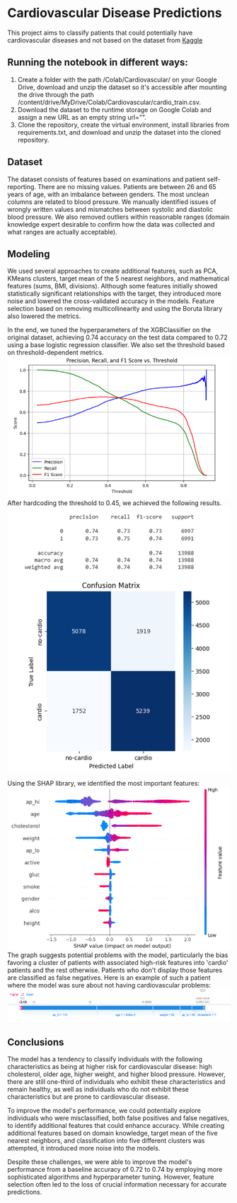 # Cardiovascular Disease Predictions

This project aims to classify patients that could potentially have cardiovascular diseases and not based on the dataset from [Kaggle](https://www.kaggle.com/datasets/sulianova/cardiovascular-disease-dataset?resource=download) 

## Running the notebook in different ways:
1) Create a folder with the path /Colab/Cardiovascular/ on your Google Drive, download and unzip the dataset so it's accessible after mounting the drive through the path /content/drive/MyDrive/Colab/Cardiovascular/cardio_train.csv.
2) Download the dataset to the runtime storage on Google Colab and assign a new URL as an empty string url="".
3) Clone the repository, create the virtual environment, install libraries from requirements.txt, and download and unzip the dataset into the cloned repository.

## Dataset
The dataset consists of features based on examinations and patient self-reporting. There are no missing values. Patients are between 26 and 65 years of age, with an imbalance between genders. The most unclean columns are related to blood pressure. We manually identified issues of wrongly written values and mismatches between systolic and diastolic blood pressure. We also removed outliers within reasonable ranges (domain knowledge expert desirable to confirm how the data was collected and what ranges are actually acceptable).

## Modeling
We used several approaches to create additional features, such as PCA, KMeans clusters, target mean of the 5 nearest neighbors, and mathematical features (sums, BMI, divisions). Although some features initially showed statistically significant relationships with the target, they introduced more noise and lowered the cross-validated accuracy in the models. Feature selection based on removing multicollinearity and using the Boruta library also lowered the metrics.

In the end, we tuned the hyperparameters of the XGBClassifier on the original dataset, achieving 0.74 accuracy on the test data compared to 0.72 using a base logistic regression classifier. We also set the threshold based on threshold-dependent metrics.
![Threshold](img/threshold.png)
After hardcoding the threshold to 0.45, we achieved the following results.
![Metrics](img/metrics.png)

Using the SHAP library, we identified the most important features:
![SHAP Importance](img/shap_importance.png)
The graph suggests potential problems with the model, particularly the bias favoring a cluster of patients with associated high-risk features into 'cardio' patients and the rest otherwise. Patients who don't display those features are classified as false negatives. Here is an example of such a patient where the model was sure about not having cardiovascular problems:
![Worst Prediction](img/worst_pred.png)

## Conclusions
The model has a tendency to classify individuals with the following characteristics as being at higher risk for cardiovascular disease: high cholesterol, older age, higher weight, and higher blood pressure. However, there are still one-third of individuals who exhibit these characteristics and remain healthy, as well as individuals who do not exhibit these characteristics but are prone to cardiovascular disease.

To improve the model's performance, we could potentially explore individuals who were misclassified, both false positives and false negatives, to identify additional features that could enhance accuracy. While creating additional features based on domain knowledge, target mean of the five nearest neighbors, and classification into five different clusters was attempted, it introduced more noise into the models.

Despite these challenges, we were able to improve the model's performance from a baseline accuracy of 0.72 to 0.74 by employing more sophisticated algorithms and hyperparameter tuning. However, feature selection often led to the loss of crucial information necessary for accurate predictions.
